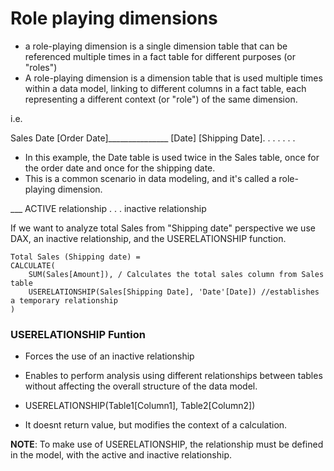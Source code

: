 # Role playing dimensions
- a role-playing dimension is a single dimension table that can be referenced multiple times in a fact table for different purposes (or "roles")
- A role-playing dimension is a dimension table that is used multiple times within a data model, linking to different columns in a fact table, each representing a different context (or "role") of the same dimension.

i.e.

Sales                       Date
[Order Date]_______________ [Date]
[Shipping Date]. . . . . . .

- In this example, the Date table is used twice in the Sales table, once for the order date and once for the shipping date.
- This is a common scenario in data modeling, and it's called a role-playing dimension.

___   ACTIVE relationship
. . . inactive relationship

If we want to analyze total Sales from "Shipping date" perspective we use DAX, an inactive relationship, and the USERELATIONSHIP function.

```
Total Sales (Shipping date) =
CALCULATE( 
    SUM(Sales[Amount]), / Calculates the total sales column from Sales table
    USERELATIONSHIP(Sales[Shipping Date], 'Date'[Date]) //establishes a temporary relationship
)
```

### USERELATIONSHIP Funtion
- Forces the use of an inactive relationship
- Enables to perform analysis using different relationships between tables without affecting the overall structure of the data model.

- USERELATIONSHIP(Table1[Column1], Table2[Column2])
- It doesnt return value, but modifies the context of a calculation.

**NOTE**: To make use of USERELATIONSHIP, the relationship must be defined in the model, with the active and inactive relationship.